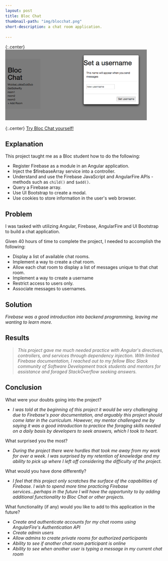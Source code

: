 ```yaml
---
layout: post
title: Bloc Chat
thumbnail-path: "img/blocchat.png"
short-description: a chat room application.

---
```


{:.center}
<img src="/img/blocchat2.png" alt="Bloc Chat" style="width: 450px;"/>

{:.center}
[Try Bloc Chat yourself!](https://neidley-messenger.herokuapp.com/)

## Explanation

This project taught me as a Bloc student how to do the following:

   * Register Firebase as a module in an Angular application.   
   * Inject the $firebaseArray service into a controller.   
   * Understand and use the Firebase JavaScript and AngularFire APIs - methods such as `child()` and `$add()`.   
   * Query a Firebase array.   
   * Use UI Bootstrap to create a modal.   
   * Use cookies to store information in the user's web browser.    

## Problem

I was tasked with utilizing Angular, Firebase, AngularFire and UI Bootstrap to build a chat application.

Given 40 hours of time to complete the project, I needed to accomplish the following:

   * Display a list of available chat rooms.   
   * Implement a way to create a chat room.   
   * Allow each chat room to display a list of messages unique to that chat room.   
   * Implement a way to create a username   
   * Restrict access to users only.   
   * Associate messages to usernames.   

## Solution

*Firebase was a good introduction into backend programming, leaving me wanting to learn more.*

## Results

 > *This project gave me much needed practice with Angular's directives, controllers, and services through dependency injection. With limited Firebase documentation, I reached out to my fellow Bloc Slack community of Software Development track students and mentors for assistance and foraged StackOverflow seeking answers.*

## Conclusion

What were your doubts going into the project?

   * *I was told at the beginning of this project it would be very challenging due to Firebase's poor documentation, and arguably this project should come later in the curriculum. However, my mentor challenged me by saying it was a good introduction to practice the foraging skills needed on a daily basis by developers to seek answers, which I took to heart.*

What surprised you the most?

   * *During the project there were hurdles that took me away from my work for over a week. I was surprised by my retention of knowledge and my ability to pick up where I left off considering the difficulty of the project.*   

What would you have done differently?

   * *I feel that this project only scratches the surface of the capabilities of Firebase. I wish to spend more time practicing Firebase services...perhaps in the future I will have the opportunity to by adding additional functionality to Bloc Chat or other projects.*   

What functionality (if any) would you like to add to this application in the future?

   * *Create and authenticate accounts for my chat rooms using AngularFire's Authentication API*   
   * *Create admin users*   
   * *Allow admins to create private rooms for authorized participants*   
   * *Ability to see if another chat room participant is online*   
   * *Ability to see when another user is typing a message in my current chat room*   
